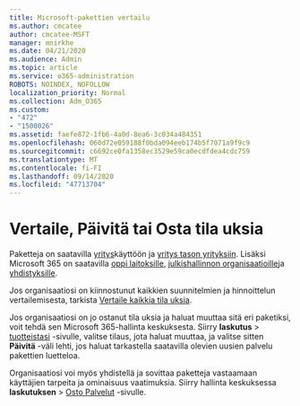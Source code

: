```yaml
---
title: Microsoft-pakettien vertailu
ms.author: cmcatee
author: cmcatee-MSFT
manager: mnirkhe
ms.date: 04/21/2020
ms.audience: Admin
ms.topic: article
ms.service: o365-administration
ROBOTS: NOINDEX, NOFOLLOW
localization_priority: Normal
ms.collection: Adm_O365
ms.custom:
- "472"
- "1500026"
ms.assetid: faefe872-1fb6-4a0d-8ea6-3c034a484351
ms.openlocfilehash: 060d72e059188f0bda094eeb174b5f7071a9f9c9
ms.sourcegitcommit: c6692ce0fa1358ec3529e59ca0ecdfdea4cdc759
ms.translationtype: MT
ms.contentlocale: fi-FI
ms.lasthandoff: 09/14/2020
ms.locfileid: "47713704"
---
```

# <a name="compare-upgrade-or-purchase-subscriptions"></a>Vertaile, Päivitä tai Osta tila uksia
  
Paketteja on saatavilla [yritys](https://products.office.com/compare-all-microsoft-office-products?tab=2)käyttöön ja [yritys tason yrityksiin](https://products.office.com/business/compare-more-office-365-for-business-plans). Lisäksi Microsoft 365 on saatavilla [oppi laitoksille](https://products.office.com/academic/compare-office-365-education-plans), [julkishallinnon organisaatioille](https://products.office.com/government/compare-office-365-government-plans)ja [yhdistyksille](https://products.office.com/nonprofit/office-365-nonprofit-plans-and-pricing?tab=1).
  
Jos organisaatiosi on kiinnostunut kaikkien suunnitelmien ja hinnoittelun vertailemisesta, tarkista [Vertaile kaikkia tila uksia](https://products.office.com/business/compare-more-office-365-for-business-plans).
  
Jos organisaatiosi on jo ostanut tila uksia ja haluat muuttaa sitä eri paketiksi, voit tehdä sen Microsoft 365-hallinta keskuksesta. Siirry **laskutus** \> [tuotteistasi](https://go.microsoft.com/fwlink/p/?linkid=842054) -sivulle, valitse tilaus, jota haluat muuttaa, ja valitse sitten **Päivitä** -väli lehti, jos haluat tarkastella saatavilla olevien uusien palvelu pakettien luetteloa.
  
Organisaatiosi voi myös yhdistellä ja sovittaa paketteja vastaamaan käyttäjien tarpeita ja ominaisuus vaatimuksia. Siirry hallinta keskuksessa **laskutuksen** \> [Osto Palvelut](https://go.microsoft.com/fwlink/p/?linkid=868433) -sivulle.